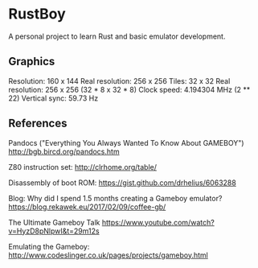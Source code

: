 RustBoy
=======

A personal project to learn Rust and basic emulator development.

Graphics
--------

Resolution: 160 x 144
Real resolution: 256 x 256
Tiles: 32 x 32
Real resolution: 256 x 256 (32 * 8 x 32 * 8)
Clock speed: 4.194304 MHz (2 ** 22)
Vertical sync: 59.73 Hz


References
----------

Pandocs ("Everything You Always Wanted To Know About GAMEBOY")
http://bgb.bircd.org/pandocs.htm

Z80 instruction set:
http://clrhome.org/table/

Disassembly of boot ROM: https://gist.github.com/drhelius/6063288

Blog: Why did I spend 1.5 months creating a Gameboy emulator?
https://blog.rekawek.eu/2017/02/09/coffee-gb/

The Ultimate Gameboy Talk
https://www.youtube.com/watch?v=HyzD8pNlpwI&t=29m12s

Emulating the Gameboy:
http://www.codeslinger.co.uk/pages/projects/gameboy.html

